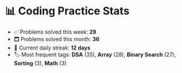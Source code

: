 # 📊 Coding Practice Stats

- ✅ Problems solved this week: **29**
- 🗖️ Problems solved this month: **36**
- 📌 Current daily streak: **12 days**
- 🏷️ Most frequent tags: **DSA** (35), **Array** (28), **Binary Search** (27), **Sorting** (3), **Math** (3)
